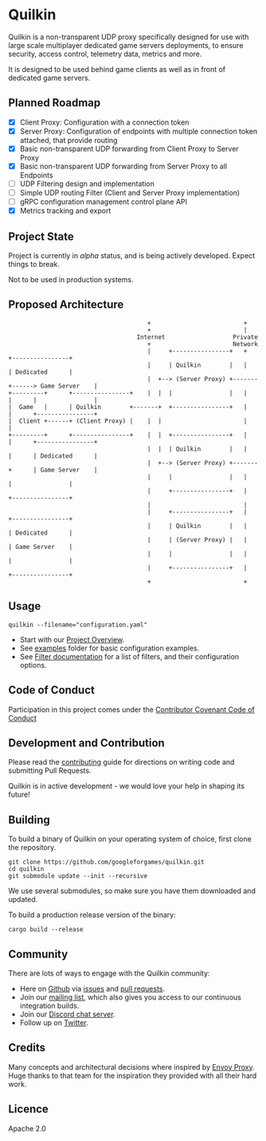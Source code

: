 # Quilkin

Quilkin is a non-transparent UDP proxy specifically designed for use with large scale multiplayer dedicated game servers
deployments, to ensure security, access control, telemetry data, metrics and more.
 
It is designed to be used behind game clients as well as in front of dedicated game servers.

## Planned Roadmap

- [x] Client Proxy: Configuration with a connection token
- [x] Server Proxy: Configuration of endpoints with multiple connection token attached, that provide routing 
- [x] Basic non-transparent UDP forwarding from Client Proxy to Server Proxy
- [x] Basic non-transparent UDP forwarding from Server Proxy to all Endpoints
- [ ] UDP Filtering design and implementation
- [ ] Simple UDP routing Filter (Client and Server Proxy implementation)
- [ ] gRPC configuration management control plane API
- [x] Metrics tracking and export

## Project State

Project is currently in *alpha* status, and is being actively developed. Expect things to break.

Not to be used in production systems.

## Proposed Architecture
```
                                       +                          +
                                       +                          |
                                    Internet                   Private
                                       +                       Network
                                       |     +----------------+   +          +----------------+
                                       |     | Quilkin        |   |          | Dedicated      |
                                       |  +--> (Server Proxy) +-------+------> Game Server    |
+---------+      +----------------+    |  |  |                |   |   |      |                |
|  Game   |      | Quilkin        +-------+  +----------------+   |   |      +----------------+
|  Client +------+ (Client Proxy) |    |  |                       |   |
+---------+      +----------------+    |  |  +----------------+   |   |      +----------------+
                                       |  |  | Quilkin        |   |   |      | Dedicated      |
                                       |  +--> (Server Proxy) +-------+      | Game Server    |
                                       |     |                |   |          |                |
                                       |     +----------------+   |          +----------------+
                                       |                          |
                                       |     +----------------+   |          +----------------+
                                       |     | Quilkin        |   |          | Dedicated      |
                                       |     | (Server Proxy) |   |          | Game Server    |
                                       |     |                |   |          |                |
                                       |     +----------------+   |          +----------------+
                                       +                          +
```

## Usage

`quilkin --filename="configuration.yaml"`

* Start with our [Project Overview](./docs/README.md).
* See [examples](./examples) folder for basic configuration examples.
* See [Filter documentation](./docs/extensions/filters/filters.md) for a list of filters, and their configuration options.

## Code of Conduct

Participation in this project comes under the [Contributor Covenant Code of Conduct](code-of-conduct.md)

## Development and Contribution

Please read the [contributing](CONTRIBUTING.md) guide for directions on writing code and submitting Pull Requests.

Quilkin is in active development - we would love your help in shaping its future!

## Building

To build a binary of Quilkin on your operating system of choice, first clone the repository.

```shell script
git clone https://github.com/googleforgames/quilkin.git
cd quilkin
git submodule update --init --recursive
```
We use several submodules, so make sure you have them downloaded and updated.

To build a production release version of the binary:

`cargo build --release`

## Community

There are lots of ways to engage with the Quilkin community:

* Here on [Github](https://github.com/googleforgames/quilkin) via 
  [issues](https://github.com/googleforgames/quilkin/issues) and 
  [pull requests](https://github.com/googleforgames/quilkin/pulls).
* Join our [mailing list](https://groups.google.com/forum/#!forum/quilkin-discuss), which also gives you access to
  our continuous integration builds.
* Join our [Discord chat server](https://discord.gg/mfBNZjBDnc).
* Follow up on [Twitter](https://twitter.com/quilkindev).

## Credits

Many concepts and architectural decisions where inspired by [Envoy Proxy](https://www.envoyproxy.io/). 
Huge thanks to that team for the inspiration they provided with all their hard work. 
 
## Licence

Apache 2.0
